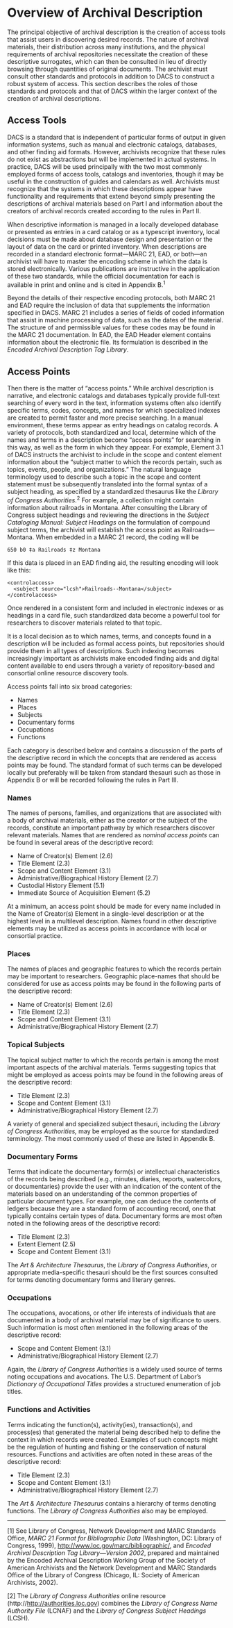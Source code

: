 # Overview of Archival Description

The principal objective of archival description is the creation of access tools that assist users in discovering desired records. The nature of archival materials, their distribution across many institutions, and the physical requirements of archival repositories necessitate the creation of these descriptive surrogates, which can then be consulted in lieu of directly browsing through quantities of original documents. The archivist must consult other standards and protocols in addition to DACS to construct a robust system of access. This section describes the roles of those standards and protocols and that of DACS within the larger context of the creation of archival descriptions.

## Access Tools

DACS is a standard that is independent of particular forms of output in given information systems, such as manual and electronic catalogs, databases, and other finding aid formats. However, archivists recognize that these rules do not exist as abstractions but will be implemented in actual systems. In practice, DACS will be used principally with the two most commonly employed forms of access tools, catalogs and inventories, though it may be useful in the construction of guides and calendars as well. Archivists must recognize that the systems in which these descriptions appear have functionality and requirements that extend beyond simply presenting the descriptions of archival materials based on Part I and information about the creators of archival records created according to the rules in Part II.

When descriptive information is managed in a locally developed database or presented as entries in a card catalog or as a typescript inventory, local decisions must be made about database design and presentation or the layout of data on the card or printed inventory. When descriptions are recorded in a standard electronic format—MARC 21, EAD, or both—an archivist will have to master the encoding scheme in which the data is stored electronically. Various publications are instructive in the application of these two standards, while the official documentation for each is available in print and online and is cited in Appendix B.<sup>1</sup>

Beyond the details of their respective encoding protocols, both MARC 21 and EAD require the inclusion of data that supplements the information specified in DACS. MARC 21 includes a series of fields of coded information that assist in machine processing of data, such as the dates of the material. The structure of and permissible values for these codes may be found in the MARC 21 documentation. In EAD, the EAD Header element contains information about the electronic file. Its formulation is described in the _Encoded Archival Description Tag Library_.

## Access Points

Then there is the matter of “access points.” While archival description is narrative, and electronic catalogs and databases typically provide full-text searching of every word in the text, information systems often also identify specific terms, codes, concepts, and names for which specialized indexes are created to permit faster and more precise searching. In a manual environment, these terms appear as entry headings on catalog records. A variety of protocols, both standardized and local, determine which of the names and terms in a description become “access points” for searching in this way, as well as the form in which they appear. For example, Element 3.1 of DACS instructs the archivist to include in the scope and content element information about the “subject matter to which the records pertain, such as topics, events, people, and organizations.” The natural language terminology used to describe such a topic in the scope and content statement must be subsequently translated into the formal syntax of a subject heading, as specified by a standardized thesaurus like the _Library of Congress Authorities_.<sup>2</sup> For example, a collection might contain information about railroads in Montana. After consulting the Library of Congress subject headings and reviewing the directions in the _Subject Cataloging Manual: Subject Headings_ on the formulation of compound subject terms, the archivist will establish the access point as Railroads—Montana. When embedded in a MARC 21 record, the coding will be

`650 b0 ‡a Railroads ‡z Montana`

If this data is placed in an EAD finding aid, the resulting encoding will look like this:

    <controlaccess>
      <subject source="lcsh">Railroads--Montana</subject>
    </controlaccess>

Once rendered in a consistent form and included in electronic indexes or as headings in a card file, such standardized data become a powerful tool for researchers to discover materials related to that topic.

It is a local decision as to which names, terms, and concepts found in a description will be included as formal access points, but repositories should provide them in all types of descriptions. Such indexing becomes increasingly important as archivists make encoded finding aids and digital content available to end users through a variety of repository-based and consortial online resource discovery tools.

Access points fall into six broad categories:

*   Names
*   Places
*   Subjects
*   Documentary forms
*   Occupations
*   Functions

Each category is described below and contains a discussion of the parts of the descriptive record in which the concepts that are rendered as access points may be found. The standard format of such terms can be developed locally but preferably will be taken from standard thesauri such as those in Appendix B or will be recorded following the rules in Part III.

### Names

The names of persons, families, and organizations that are associated with a body of archival materials, either as the creator or the subject of the records, constitute an important pathway by which researchers discover relevant materials. Names that are rendered as _nominal access points_ can be found in several areas of the descriptive record:

*   Name of Creator(s) Element (2.6)
*   Title Element (2.3)
*   Scope and Content Element (3.1)
*   Administrative/Biographical History Element (2.7)
*   Custodial History Element (5.1)
*   Immediate Source of Acquisition Element (5.2)

At a minimum, an access point should be made for every name included in the Name of Creator(s) Element in a single-level description or at the highest level in a multilevel description. Names found in other descriptive elements may be utilized as access points in accordance with local or consortial practice.

### Places

The names of places and geographic features to which the records pertain may be important to researchers. Geographic place-names that should be considered for use as access points may be found in the following parts of the descriptive record:

*   Name of Creator(s) Element (2.6)
*   Title Element (2.3)
*   Scope and Content Element (3.1)
*   Administrative/Biographical History Element (2.7)

### Topical Subjects

The topical subject matter to which the records pertain is among the most important aspects of the archival materials. Terms suggesting topics that might be employed as access points may be found in the following areas of the descriptive record:

*   Title Element (2.3)
*   Scope and Content Element (3.1)
*   Administrative/Biographical History Element (2.7)

A variety of general and specialized subject thesauri, including the _Library of Congress Authorities,_ may be employed as the source for standardized terminology. The most commonly used of these are listed in Appendix B.

### Documentary Forms

Terms that indicate the documentary form(s) or intellectual characteristics of the records being described (e.g., minutes, diaries, reports, watercolors, or documentaries) provide the user with an indication of the content of the materials based on an understanding of the common properties of particular document types. For example, one can deduce the contents of ledgers because they are a standard form of accounting record, one that typically contains certain types of data. Documentary forms are most often noted in the following areas of the descriptive record:

*   Title Element (2.3)
*   Extent Element (2.5)
*   Scope and Content Element (3.1)

The _Art & Architecture Thesaurus_, the _Library of Congress Authorities_, or appropriate media-specific thesauri should be the first sources consulted for terms denoting documentary forms and literary genres.

### Occupations

The occupations, avocations, or other life interests of individuals that are documented in a body of archival material may be of significance to users. Such information is most often mentioned in the following areas of the descriptive record:

*   Scope and Content Element (3.1)
*   Administrative/Biographical History Element (2.7)

Again, the _Library of Congress Authorities_ is a widely used source of terms noting occupations and avocations. The U.S. Department of Labor’s _Dictionary of Occupational Titles_ provides a structured enumeration of job titles.

### Functions and Activities

Terms indicating the function(s), activity(ies), transaction(s), and process(es) that generated the material being described help to define the context in which records were created. Examples of such concepts might be the regulation of hunting and fishing or the conservation of natural resources. Functions and activities are often noted in these areas of the descriptive record:

*   Title Element (2.3)
*   Scope and Content Element (3.1)
*   Administrative/Biographical History Element (2.7)

The _Art & Architecture Thesaurus_ contains a hierarchy of terms denoting functions. The _Library of Congress Authorities_ also may be employed.

* * *

[1] See Library of Congress, Network Development and MARC Standards Office, _MARC 21 Format for Bibliographic Data_ (Washington, DC: Library of Congress, 1999), http://www.loc.gov/marc/bibliographic/, and _Encoded Archival Description Tag Library—Version 2002_, prepared and maintained by the Encoded Archival Description Working Group of the Society of American Archivists and the Network Development and MARC Standards Office of the Library of Congress (Chicago, IL: Society of American Archivists, 2002).

[2] The _Library of Congress Authorities_ online resource (http://http://authorities.loc.gov) combines the _Library of Congress Name Authority File_ (LCNAF) and the _Library of Congress Subject Headings_ (LCSH).
